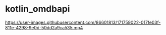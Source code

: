 # kotlin_omdbapi

https://user-images.githubusercontent.com/86601813/171759022-017fe03f-811e-4298-9e0d-50dd2a9ca535.mp4

